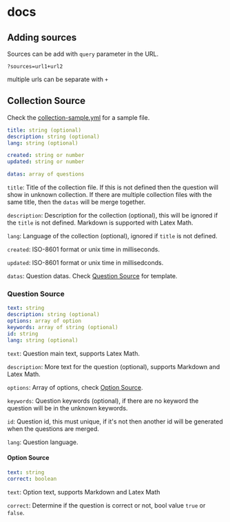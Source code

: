 # docs

## Adding sources

Sources can be add with `query` parameter in the URL.

```
?sources=url1+url2
```

multiple urls can be separate with `+`

## Collection Source

Check the [collection-sample.yml](./collection-sample.yml) for a sample file.

```yml
title: string (optional)
description: string (optional)
lang: string (optional)

created: string or number
updated: string or number

datas: array of questions
```

`title`: Title of the collection file. If this is not defined then the question will show in unknown collection. If there are multiple collection files with the same title, then the `datas` will be merge together.

`description`: Description for the collection (optional), this will be ignored if the `title` is not defined. Markdown is supported with Latex Math.

`lang`: Language of the collection (optional), ignored if `title` is not defined.

`created`: ISO-8601 format or unix time in milliseconds.

`updated`: ISO-8601 format or unix time in millisedconds.

`datas`: Question datas. Check [Question Source](#question-source) for template.

### Question Source

```yml
text: string
description: string (optional)
options: array of option
keywords: array of string (optional)
id: string
lang: string (optional)
```

`text`: Question main text, supports Latex Math.

`description`: More text for the question (optional), supports Markdown and Latex Math.

`options`: Array of options, check [Option Source](#option-source).

`keywords`: Question keywords (optional), if there are no keyword the question will be in the unknown keywords.

`id`: Question id, this must unique, if it's not then another id will be generated when the questions are merged.

`lang`: Question language.

#### Option Source

```yml
text: string
correct: boolean
```

`text`: Option text, supports Markdown and Latex Math

`correct`: Determine if the question is correct or not, bool value `true` or `false`.
